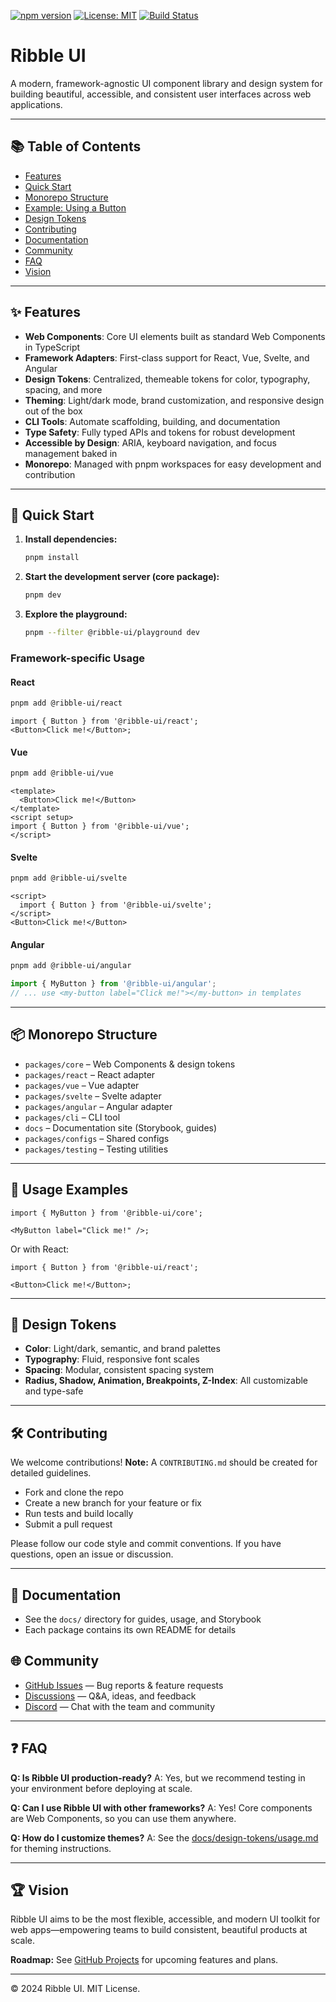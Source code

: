 <!-- Badges -->

[![npm version](https://img.shields.io/npm/v/@ribble-ui/core?style=flat-square)](https://www.npmjs.com/package/@ribble-ui/core)
[![License: MIT](https://img.shields.io/badge/License-MIT-blue.svg?style=flat-square)](LICENSE)
[![Build Status](https://img.shields.io/badge/build-passing-brightgreen?style=flat-square)](#)

# Ribble UI

A modern, framework-agnostic UI component library and design system for building beautiful, accessible, and consistent user interfaces across web applications.

---

## 📚 Table of Contents

- [Features](#-features)
- [Quick Start](#-quick-start)
- [Monorepo Structure](#-monorepo-structure)
- [Example: Using a Button](#-example-using-a-button)
- [Design Tokens](#-design-tokens)
- [Contributing](#-contributing)
- [Documentation](#-documentation)
- [Community](#-community)
- [FAQ](#-faq)
- [Vision](#-vision)

---

## ✨ Features

- **Web Components**: Core UI elements built as standard Web Components in TypeScript
- **Framework Adapters**: First-class support for React, Vue, Svelte, and Angular
- **Design Tokens**: Centralized, themeable tokens for color, typography, spacing, and more
- **Theming**: Light/dark mode, brand customization, and responsive design out of the box
- **CLI Tools**: Automate scaffolding, building, and documentation
- **Type Safety**: Fully typed APIs and tokens for robust development
- **Accessible by Design**: ARIA, keyboard navigation, and focus management baked in
- **Monorepo**: Managed with pnpm workspaces for easy development and contribution

---

## 🚀 Quick Start

1. **Install dependencies:**
   ```sh
   pnpm install
   ```
2. **Start the development server (core package):**
   ```sh
   pnpm dev
   ```
3. **Explore the playground:**
   ```sh
   pnpm --filter @ribble-ui/playground dev
   ```

### Framework-specific Usage

#### React

```sh
pnpm add @ribble-ui/react
```

```tsx
import { Button } from '@ribble-ui/react';
<Button>Click me!</Button>;
```

#### Vue

```sh
pnpm add @ribble-ui/vue
```

```vue
<template>
  <Button>Click me!</Button>
</template>
<script setup>
import { Button } from '@ribble-ui/vue';
</script>
```

#### Svelte

```sh
pnpm add @ribble-ui/svelte
```

```svelte
<script>
  import { Button } from '@ribble-ui/svelte';
</script>
<Button>Click me!</Button>
```

#### Angular

```sh
pnpm add @ribble-ui/angular
```

```ts
import { MyButton } from '@ribble-ui/angular';
// ... use <my-button label="Click me!"></my-button> in templates
```

---

## 📦 Monorepo Structure

- `packages/core` – Web Components & design tokens
- `packages/react` – React adapter
- `packages/vue` – Vue adapter
- `packages/svelte` – Svelte adapter
- `packages/angular` – Angular adapter
- `packages/cli` – CLI tool
- `docs` – Documentation site (Storybook, guides)
- `packages/configs` – Shared configs
- `packages/testing` – Testing utilities

---

## 🧩 Usage Examples

```tsx
import { MyButton } from '@ribble-ui/core';

<MyButton label="Click me!" />;
```

Or with React:

```tsx
import { Button } from '@ribble-ui/react';

<Button>Click me!</Button>;
```

---

## 🎨 Design Tokens

- **Color**: Light/dark, semantic, and brand palettes
- **Typography**: Fluid, responsive font scales
- **Spacing**: Modular, consistent spacing system
- **Radius, Shadow, Animation, Breakpoints, Z-Index**: All customizable and type-safe

---

## 🛠️ Contributing

We welcome contributions! **Note:** A `CONTRIBUTING.md` should be created for detailed guidelines.

- Fork and clone the repo
- Create a new branch for your feature or fix
- Run tests and build locally
- Submit a pull request

Please follow our code style and commit conventions. If you have questions, open an issue or discussion.

---

## 📖 Documentation

- See the `docs/` directory for guides, usage, and Storybook
- Each package contains its own README for details

## 🌐 Community

- [GitHub Issues](https://github.com/your-org/ui-kit/issues) — Bug reports & feature requests
- [Discussions](https://github.com/your-org/ui-kit/discussions) — Q&A, ideas, and feedback
- [Discord](https://discord.gg/your-invite) — Chat with the team and community

---

## ❓ FAQ

**Q: Is Ribble UI production-ready?**
A: Yes, but we recommend testing in your environment before deploying at scale.

**Q: Can I use Ribble UI with other frameworks?**
A: Yes! Core components are Web Components, so you can use them anywhere.

**Q: How do I customize themes?**
A: See the [docs/design-tokens/usage.md](docs/design-tokens/usage.md) for theming instructions.

---

## 🏆 Vision

Ribble UI aims to be the most flexible, accessible, and modern UI toolkit for web apps—empowering teams to build consistent, beautiful products at scale.

**Roadmap:** See [GitHub Projects](https://github.com/your-org/ui-kit/projects) for upcoming features and plans.

---

© 2024 Ribble UI. MIT License.
